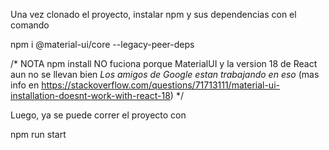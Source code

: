 Una vez clonado el proyecto, instalar npm y sus dependencias con el comando

npm i @material-ui/core --legacy-peer-deps  

/* NOTA
npm install NO fuciona porque MaterialUI y la version 18 de React aun no se llevan bien *Los amigos de Google estan trabajando en eso*
(mas info en https://stackoverflow.com/questions/71713111/material-ui-installation-doesnt-work-with-react-18)
*/

Luego, ya se puede correr el proyecto con 

npm run start